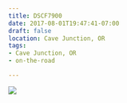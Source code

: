 ```yaml
---
title: DSCF7900
date: 2017-08-01T19:47:41-07:00
draft: false
location: Cave Junction, OR
tags:
- Cave Junction, OR
- on-the-road

---
```

![](https://d17enza3bfujl8.cloudfront.net/DSCF7900.jpg)
